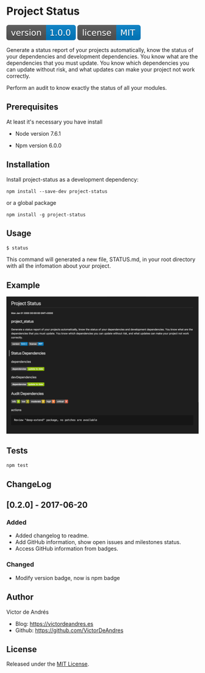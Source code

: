 
# Project Status
![](./assets/version.svg) ![](./assets/license.svg) 

Generate a status report of your projects automatically, know the status of your dependencies and development dependencies. You know what are the dependencies that you must update. You know which dependencies you can update without risk, and what updates can make your project not work correctly.

Perform an audit to know exactly the status of all your modules.

## [](https://github.com/VictorDeAndres/projectStauts#prerequisites)Prerequisites

At least it's necessary you have install

 - Node version 7.6.1 

 - Npm version 6.0.0

## [](https://github.com/VictorDeAndres/projectStauts#installation)Installation

Install project-status as a development dependency:

    npm install --save-dev project-status

or a global package

    npm install -g project-status

## [](https://github.com/VictorDeAndres/projectStauts#usage)Usage

    $ status

This command will generated a new file, STATUS.md, in your root directory with all the infomation about your project.

## [](https://github.com/VictorDeAndres/projectStauts#example)Example
![](/assets/example.png)

## [](https://github.com/VictorDeAndres/projectStauts#test)Tests

    npm test

## [](https://github.com/VictorDeAndres/projectStauts#changelog)ChangeLog

## [0.2.0] - 2017-06-20
### Added
- Added changelog to readme.
- Add GitHub information, show open issues and milestones status.
- Access GitHub information from badges.

### Changed
- Modify version badge, now is npm badge

## [](https://github.com/VictorDeAndres/projectStauts#author)Author
Victor de Andrés

 - Blog: https://victordeandres.es
 - Github: https://github.com/VictorDeAndres

## [](https://github.com/VictorDeAndres/projectStauts#license)License

Released under the [MIT License](http://www.opensource.org/licenses/mit-license.php).